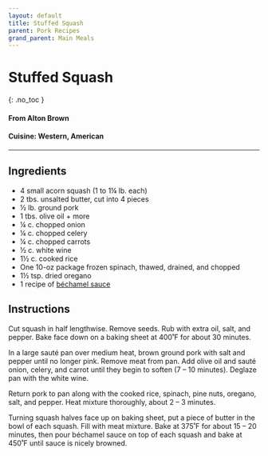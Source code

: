 ```yaml
---
layout: default
title: Stuffed Squash
parent: Pork Recipes
grand_parent: Main Meals
---
```


# Stuffed Squash
{: .no_toc }
#### From Alton Brown

#### Cuisine: Western, American
---

## Ingredients
<ul>
	<li>4 small acorn squash (1 to 1¼ lb. each)</li>
	<li>2 tbs. unsalted butter, cut into 4 pieces</li>
	<li>½ lb. ground pork</li>
	<li>1 tbs. olive oil + more</li>
	<li>¼ c. chopped onion</li>
	<li>¼ c. chopped celery</li>
	<li>¼ c. chopped carrots</li>
	<li>½ c. white wine</li>
	<li>1½ c. cooked rice</li>
	<li>One 10-oz package frozen spinach, thawed, drained, and chopped</li>
	<li>1½ tsp. dried oregano</li>
	<li>1 recipe of <a href ="./../../sauces/bechamel" target = "_blank">béchamel sauce</a></li>
</ul>

## Instructions
Cut squash in half lengthwise. Remove seeds. Rub with extra oil, salt, and pepper. Bake face down on a baking sheet at 400˚F for about 30 minutes.

In a large sauté pan over medium heat, brown ground pork with salt and pepper until no longer pink. Remove meat from pan. Add olive oil and sauté onion, celery, and carrot until they begin to soften (7 – 10 minutes). Deglaze pan with the white wine.

Return pork to pan along with the cooked rice, spinach, pine nuts, oregano, salt, and pepper. Heat mixture thoroughly, about 2 – 3 minutes.

Turning squash halves face up on baking sheet, put a piece of butter in the bowl of each squash. Fill with meat mixture. Bake at 375˚F for about 15 – 20 minutes, then pour béchamel sauce on top of each squash and bake at 450˚F until sauce is nicely browned.